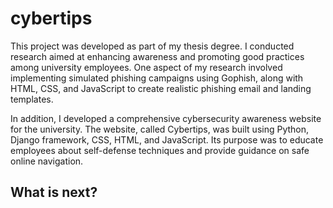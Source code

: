 # cybertips

This project was developed as part of my thesis degree. 
I conducted research aimed at enhancing awareness and promoting good practices among university employees. One aspect of my research involved implementing simulated phishing campaigns using Gophish, along with HTML, CSS, and JavaScript to create realistic phishing email and landing templates.

In addition, I developed a comprehensive cybersecurity awareness website for the university. The website, called Cybertips, was built using Python, Django framework, CSS, HTML, and JavaScript. Its purpose was to educate employees about self-defense techniques and provide guidance on safe online navigation. 

## What is next?

